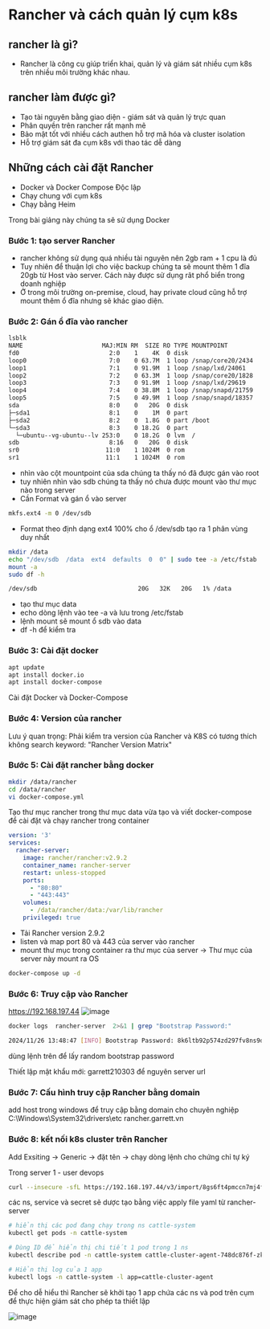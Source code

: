 # Rancher và cách quản lý cụm k8s #

## rancher là gì? ##
- Rancher là công cụ giúp triển khai, quản lý và giám sát nhiều cụm k8s trên nhiều môi trường khác nhau.

## rancher làm được gì? ##
- Tạo tài nguyên bằng giao diện - giám sát và quản lý trực quan
- Phân quyền trên rancher rất mạnh mẽ
- Bảo mật tốt với nhiều cách authen hỗ trợ mã hóa và cluster isolation
- Hỗ trợ giám sát đa cụm k8s với thao tác dễ dàng

## Những cách cài đặt Rancher ##
- Docker và Docker Compose Độc lập
- Chạy chung với cụm k8s
- Chạy bằng Heim

Trong bài giảng này chúng ta sẽ sử dụng Docker 

### Bước 1: tạo server Rancher
- rancher không sử dụng quá nhiều tài nguyên nên 2gb ram + 1 cpu là đủ
- Tuy nhiên để thuận lợi cho việc backup chúng ta sẽ mount thêm 1 đĩa 20gb từ Host vào server. Cách này được sử dụng rât phổ biển trong doanh nghiệp
- Ở trong môi trường on-premise, cloud, hay private cloud cũng hỗ trợ mount thêm ổ đĩa nhưng sẽ khác giao diện.

### Bước 2: Gán ổ đĩa vào rancher
```bash
lsblk
NAME                      MAJ:MIN RM  SIZE RO TYPE MOUNTPOINT
fd0                         2:0    1    4K  0 disk
loop0                       7:0    0 63.7M  1 loop /snap/core20/2434
loop1                       7:1    0 91.9M  1 loop /snap/lxd/24061
loop2                       7:2    0 63.3M  1 loop /snap/core20/1828
loop3                       7:3    0 91.9M  1 loop /snap/lxd/29619
loop4                       7:4    0 38.8M  1 loop /snap/snapd/21759
loop5                       7:5    0 49.9M  1 loop /snap/snapd/18357
sda                         8:0    0   20G  0 disk
├─sda1                      8:1    0    1M  0 part
├─sda2                      8:2    0  1.8G  0 part /boot
└─sda3                      8:3    0 18.2G  0 part
  └─ubuntu--vg-ubuntu--lv 253:0    0 18.2G  0 lvm  /
sdb                         8:16   0   20G  0 disk
sr0                        11:0    1 1024M  0 rom
sr1                        11:1    1 1024M  0 rom
```
- nhìn vào cột mountpoint của sda chúng ta thấy nó đã được gán vào root
- tuy nhiên nhìn vào sdb chúng ta thấy nó chưa được mount vào thư mục nào trong server
- Cần Format và gán ổ vào server

```bash
mkfs.ext4 -m 0 /dev/sdb
```
- Format theo định dạng ext4 100% cho ổ /dev/sdb tạo ra 1 phân vùng duy nhất

```bash
mkdir /data
echo "/dev/sdb  /data  ext4  defaults  0  0" | sudo tee -a /etc/fstab
mount -a
sudo df -h

/dev/sdb                            20G   32K   20G   1% /data
```
- tạo thư mục data
- echo dòng lệnh vào tee -a và lưu trong /etc/fstab
- lệnh mount sẽ mount ổ sdb vào data
- df -h để kiểm tra

### Bước 3: Cài đặt docker
```bash
apt update
apt install docker.io
apt install docker-compose
```
Cài đặt Docker và Docker-Compose
### Bước 4: Version của rancher
Lưu ý quan trọng: Phải kiểm tra version của Rancher và K8S có tương thích không
search keyword: "Rancher Version Matrix"

### Bước 5: Cài đặt rancher bằng docker
```bash
mkdir /data/rancher
cd /data/rancher
vi docker-compose.yml
```
Tạo thư mục rancher trong thư mục data vừa tạo và viết docker-compose để cài đặt và chạy rancher trong container

```yaml
version: '3'
services:
  rancher-server:
    image: rancher/rancher:v2.9.2
    container_name: rancher-server
    restart: unless-stopped
    ports:
      - "80:80"
      - "443:443"
    volumes:
      - /data/rancher/data:/var/lib/rancher
    privileged: true
```
- Tải Rancher version 2.9.2
- listen và map port 80 và 443 của server vào rancher
- mount thư mục trong container ra thư mục của server -> Thư mục của server này mount ra OS

```bash
docker-compose up -d
```

### Bước 6: Truy cập vào Rancher
https://192.168.197.44
![image](https://github.com/user-attachments/assets/00beba18-2087-44cb-9f9b-cade576b37ff)

```bash
docker logs  rancher-server  2>&1 | grep "Bootstrap Password:"

2024/11/26 13:48:47 [INFO] Bootstrap Password: 8k6ltb92p574zd297fv8ns9dnqwrbm7hpdsgb5cw4g46sr26cwdb9z
```
dùng lệnh trên để lấy random bootstrap password

Thiết lập mật khẩu mới: garrett210303
để nguyên server url

### Bước 7: Cấu hình truy cập Rancher bằng domain
add host trong windows để truy cập bằng domain cho chuyên nghiệp
C:\Windows\System32\drivers\etc
rancher.garrett.vn
### Bước 8: kết nối k8s cluster trên Rancher
Add Exsiting -> Generic -> đặt tên -> chạy dòng lệnh cho chứng chỉ tự ký 

Trong server 1 - user devops
```bash
curl --insecure -sfL https://192.168.197.44/v3/import/8gs6ft4pmccn7mj4flqkp8skpb9gl5x6qd6rwlprdddlgqncf9prbb_c-m-mr5qplt5.yaml | kubectl apply -f -
```
các ns, service và secret sẽ dược tạo bằng việc apply file yaml từ rancher-server

```bash
# hiển thị các pod đang chạy trong ns cattle-system
kubectl get pods -n cattle-system

# Dùng ID để hiển thị chi tiết 1 pod trong 1 ns
kubectl describe pod -n cattle-system cattle-cluster-agent-748dc876f-zkdqh

# Hiển thị log của 1 app
kubectl logs -n cattle-system -l app=cattle-cluster-agent
```
Để cho dễ hiểu thì Rancher sẽ khởi tạo 1 app chứa các ns và pod trên cụm để thực hiện giám sát cho phép ta thiết lập

![image](https://github.com/user-attachments/assets/c5d16244-b981-4d87-84f4-4fdbb665b57c)
